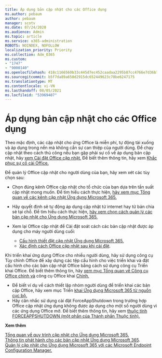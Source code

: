 ```yaml
---
title: Áp dụng bản cập nhật cho các Office dụng
ms.author: pebaum
author: pebaum
manager: scotv
ms.date: 07/24/2020
ms.audience: Admin
ms.topic: article
ms.service: o365-administration
ROBOTS: NOINDEX, NOFOLLOW
localization_priority: Priority
ms.collection: Adm_O365
ms.custom:
- "1747"
- "9000140"
ms.openlocfilehash: 418c1166560b33c445d7ec452caadaa2295b87cc4766e7d36b7d711abb81a48e
ms.sourcegitcommit: b5f7da89a650d2915dc652449623c78be6247175
ms.translationtype: MT
ms.contentlocale: vi-VN
ms.lasthandoff: 08/05/2021
ms.locfileid: "53969407"
---
```

# <a name="apply-updates-for-office-apps"></a>Áp dụng bản cập nhật cho các Office dụng

Theo mặc định, các cập nhật cho ứng Office là miễn phí, tự động tải xuống và áp dụng trong nền mà không cần sự can thiệp của người dùng. Để chạy cập nhật theo cách thủ công nếu bạn gặp phải sự cố về áp dụng bản cập nhật, hãy [xem Cài đặt Office cập nhật.](https://support.office.com/article/install-office-updates-2ab296f3-7f03-43a2-8e50-46de917611c5) Để biết thêm thông tin, hãy xem [Khắc phục sự cố cài Office.](https://support.microsoft.com/office/troubleshoot-installing-office-35ff2def-e0b2-4dac-9784-4cf212c1f6c2?ui=en-us&rs=en-us&ad=us#O365Plans=signinorgid)

Để quản lý Office cập nhật cho người dùng của bạn, hãy xem xét các tùy chọn sau:

- Chọn đúng kênh Office cập nhật cho tổ chức của bạn dựa trên tần suất cập nhật mong muốn. Để tìm hiểu cách thực hiện, [hãy xem mục Tổng quan về các kênh cập nhật Ứng dụng Microsoft 365.](https://docs.microsoft.com/deployoffice/overview-of-update-channels-for-office-365-proplus)

- Hãy quyết định sẽ tự động áp dụng cập nhật từ internet hay từ bản chia sẻ tại chỗ. Để tìm hiểu cách thực hiện, [hãy xem chọn cách quản lý các bản cập nhật cho Ứng dụng Microsoft 365.](https://docs.microsoft.com/deployoffice/choose-how-to-manage-updates-to-office-365-proplus)

- Xem lại Office cập nhật để Cài đặt soát cách các bản cập nhật được áp dụng cho máy người dùng cuối:

    - [Cấu hình thiết đặt cập nhật Ứng dụng Microsoft 365.](https://docs.microsoft.com/deployoffice/configure-update-settings-for-office-365-proplus)
    - [Xác định cách Office cập nhật sau khi cài đặt](https://docs.microsoft.com/deployoffice/configuration-options-for-the-office-2016-deployment-tool#updates-element).

Khi triển khai ứng dụng Office cho nhiều người dùng, hãy sử dụng công cụ Tùy chỉnh Office để xây dựng các tệp cấu hình cho việc triển khai và đặt cấu hình cho các bản cập nhật Office bằng cách sử dụng công cụ Triển khai Office. Để biết thêm thông tin, hãy [xem mục Tổng quan về Công cụ Office chỉnh và](https://docs.microsoft.com/DeployOffice/overview-of-the-office-customization-tool-for-click-to-run) công cụ Office khai [Chính.](https://go.microsoft.com/fwlink/p/?LinkID=626065)

- Để biết ví dụ về cách thiết lập nhóm người dùng để triển khai các bản cập Office, hãy xem mục Triển [khai Ứng dụng Microsoft 365 từ nguồn cục bộ.](https://docs.microsoft.com/deployoffice/deploy-office-365-proplus-from-a-local-source)
-   Hãy cân nhắc sử dụng cài đặt ForceAppShutdown trong trường hợp Office cập nhật ứng dụng không được áp dụng cho một số người dùng vì các ứng dụng Office mở. Để biết thêm thông tin, hãy xem [thuộc tính FORCEAPPSHUTDOWN (một phần của Thành phần Thuộc tính).](https://docs.microsoft.com/deployoffice/configuration-options-for-the-office-2016-deployment-tool#forceappshutdown-property-part-of-property-element) 

**Xem thêm**

[Tổng quan về quy trình cập nhật cho Ứng dụng Microsoft 365.](https://docs.microsoft.com/deployoffice/overview-of-the-update-process-for-office-365-proplus)  
[Thông tin phát hành cho các bản cập nhật Ứng dụng Microsoft 365](https://docs.microsoft.com/officeupdates/release-notes-office365-proplus).  
[Quản lý cập nhật cho Ứng dụng Microsoft 365 với các Microsoft Endpoint Configuration Manager.](https://docs.microsoft.com/deployoffice/manage-updates-to-office-365-proplus-with-system-center-configuration-manager)  
